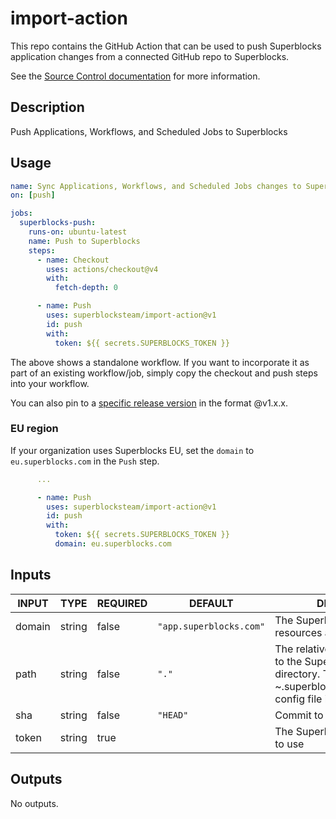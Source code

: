 # import-action

This repo contains the GitHub Action that can be used to push Superblocks application changes from a connected GitHub repo to Superblocks.

See the [Source Control documentation](https://docs.superblocks.com/development-lifecycle/source-control/) for more information.

## Description

<!-- AUTO-DOC-DESCRIPTION:START - Do not remove or modify this section -->

Push Applications, Workflows, and Scheduled Jobs to Superblocks

<!-- AUTO-DOC-DESCRIPTION:END -->

## Usage

```yaml
name: Sync Applications, Workflows, and Scheduled Jobs changes to Superblocks
on: [push]

jobs:
  superblocks-push:
    runs-on: ubuntu-latest
    name: Push to Superblocks
    steps:
      - name: Checkout
        uses: actions/checkout@v4
        with:
          fetch-depth: 0

      - name: Push
        uses: superblocksteam/import-action@v1
        id: push
        with:
          token: ${{ secrets.SUPERBLOCKS_TOKEN }}
```

The above shows a standalone workflow. If you want to incorporate it as part of an existing workflow/job, simply copy the checkout and push steps into your workflow.

You can also pin to a [specific release version](https://github.com/superblocksteam/import-action/releases) in the format @v1.x.x.

### EU region

If your organization uses Superblocks EU, set the `domain` to `eu.superblocks.com` in the `Push` step.

```yaml
      ...

      - name: Push
        uses: superblocksteam/import-action@v1
        id: push
        with:
          token: ${{ secrets.SUPERBLOCKS_TOKEN }}
          domain: eu.superblocks.com
```

## Inputs

<!-- AUTO-DOC-INPUT:START - Do not remove or modify this section -->

| INPUT  |  TYPE  | REQUIRED |         DEFAULT         |                                                                 DESCRIPTION                                                                  |
|--------|--------|----------|-------------------------|----------------------------------------------------------------------------------------------------------------------------------------------|
| domain | string |  false   | `"app.superblocks.com"` |                                              The Superblocks domain where resources are hosted                                               |
|  path  | string |  false   |          `"."`          | The relative path from repo root to the Superblocks root directory. This is where the ~.superblocks/superblocks.json config file is located. |
|  sha   | string |  false   |        `"HEAD"`         |                                                          Commit to push changes for                                                          |
| token  | string |   true   |                         |                                                     The Superblocks access token to use                                                      |

<!-- AUTO-DOC-INPUT:END -->

## Outputs

<!-- AUTO-DOC-OUTPUT:START - Do not remove or modify this section -->
No outputs.
<!-- AUTO-DOC-OUTPUT:END -->
